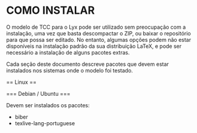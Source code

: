 COMO INSTALAR
=============

O modelo de TCC para o Lyx pode ser utilizado sem preocupação com a instalação, uma vez que basta descompactar o ZIP, ou baixar o repositório para que possa ser editado. No entanto, algumas opções podem não estar disponíveis na instalação padrão da sua distribuição LaTeX, e pode ser necessário a instalação de alguns pacotes extras.

Cada seção deste documento descreve pacotes que devem estar instalados nos sistemas onde o modelo foi testado.

== Linux ==

=== Debian / Ubuntu ===

Devem ser instalados os pacotes:

* biber
* texlive-lang-portuguese

